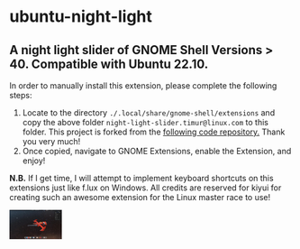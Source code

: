 # ubuntu-night-light

## A night light slider of GNOME Shell Versions > 40. Compatible with Ubuntu 22.10.

In order to manually install this extension, please complete the following steps:

1. Locate to the directory ```./.local/share/gnome-shell/extensions``` and copy the above folder ```night-light-slider.timur@linux.com``` to this folder. This project is forked from the [following code repository.](https://codeberg.org/kiyui/gnome-shell-night-light-slider-extension) Thank you very much!
2. Once copied, navigate to GNOME Extensions, enable the Extension, and enjoy!

**N.B.** If I get time, I will attempt to implement keyboard shortcuts on this extensions just like f.lux on Windows. All credits are reserved for kiyui for creating such an awesome extension for the Linux master race to use!

![Screenshot on Ubuntu 22.10](/screenshot-in-use.png "Screenshot on Ubuntu 22.10")

